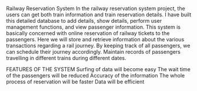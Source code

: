 Railway Reservation System
In the railway reservation system project, the users can get both train information and train reservation details. I have built this detailed database to add details, show details, perform user management functions, and view passenger information. This system is basically concerned with online reservation of railway tickets to the passengers. Here we will store and retrieve information about the various transactions regarding a rail journey. By keeping track of all passengers, we can schedule their journey accordingly. Maintain records of passengers travelling in different trains during different dates.

FEATURES OF THE SYSTEM
 	Surfing of data will become easy
 	The wait time of the passengers will be reduced
 	Accuracy of the information
 	The whole process of reservation will be faster
 	Data will be efficient
